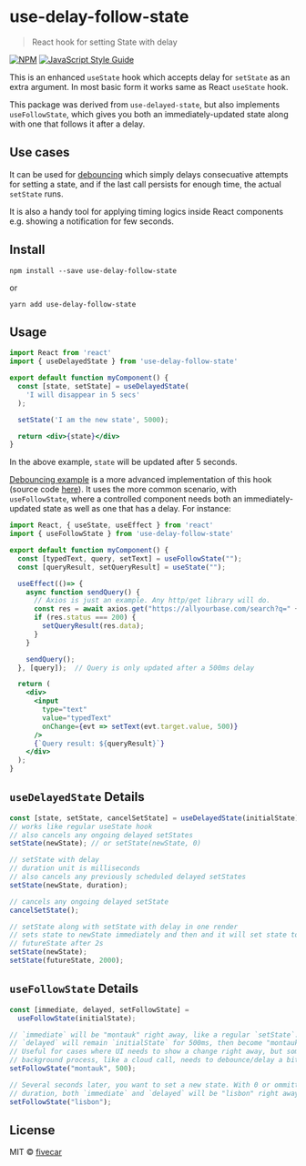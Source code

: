 # use-delay-follow-state

> React hook for setting State with delay

[![NPM](https://img.shields.io/npm/v/use-delay-follow-state.svg)](https://www.npmjs.com/package/use-delay-follow-state) [![JavaScript Style Guide](https://img.shields.io/badge/code_style-standard-brightgreen.svg)](https://standardjs.com)

This is an enhanced `useState` hook which accepts delay for `setState` as an extra argument. In most basic form it works same as React `useState` hook.

This package was derived from `use-delayed-state`, but also implements
`useFollowState`, which gives you both an immediately-updated state along with
one that follows it after a delay.

## Use cases

It can be used for [debouncing](https://css-tricks.com/debouncing-throttling-explained-examples/#article-header-id-0) which simply delays consecuative attempts for setting a state, and if the last call persists for enough time, the actual `setState` runs.

It is also a handy tool for applying timing logics inside React components e.g. showing a notification for few seconds.

## Install

```console
npm install --save use-delay-follow-state
```
or
```console
yarn add use-delay-follow-state
```

## Usage

```jsx
import React from 'react'
import { useDelayedState } from 'use-delay-follow-state'

export default function myComponent() {
  const [state, setState] = useDelayedState(
    'I will disappear in 5 secs'
  );

  setState('I am the new state', 5000);

  return <div>{state}</div>
}
```
In the above example, `state` will be updated after 5 seconds.

[Debouncing example](https://fivecar.github.io/use-delay-follow-state/) is a more advanced implementation of this hook (source code [here](https://github.com/fivecar/use-delay-follow-state/blob/master/example/src/App.js)). It uses the more common scenario, with `useFollowState`, where a controlled
component needs both an immediately-updated state as well as one that has a
delay. For instance:

```jsx
import React, { useState, useEffect } from 'react'
import { useFollowState } from 'use-delay-follow-state'

export default function myComponent() {
  const [typedText, query, setText] = useFollowState("");
  const [queryResult, setQueryResult] = useState("");

  useEffect(()=> {
    async function sendQuery() {
      // Axios is just an example. Any http/get library will do.
      const res = await axios.get("https://allyourbase.com/search?q=" + query);
      if (res.status === 200) {
        setQueryResult(res.data);
      }
    }

    sendQuery();
  }, [query]);  // Query is only updated after a 500ms delay

  return (
    <div>
      <input
        type="text"
        value="typedText"
        onChange={evt => setText(evt.target.value, 500)}
      />
      {`Query result: ${queryResult}`}
    </div>
  );
}
```

## `useDelayedState` Details

```jsx
const [state, setState, cancelSetState] = useDelayedState(initialState);
// works like regular useState hook
// also cancels any ongoing delayed setStates
setState(newState); // or setState(newState, 0)

// setState with delay
// duration unit is milliseconds
// also cancels any previously scheduled delayed setStates
setState(newState, duration);

// cancels any ongoing delayed setState
cancelSetState();

// setState along with setState with delay in one render
// sets state to newState immediately and then and it will set state to
// futureState after 2s
setState(newState);
setState(futureState, 2000);
```

## `useFollowState` Details

```jsx
const [immediate, delayed, setFollowState] =
  useFollowState(initialState);

// `immediate` will be "montauk" right away, like a regular `setState`.
// `delayed` will remain `initialState` for 500ms, then become "montauk" also.
// Useful for cases where UI needs to show a change right away, but some
// background process, like a cloud call, needs to debounce/delay a bit.
setFollowState("montauk", 500);

// Several seconds later, you want to set a new state. With 0 or ommitted
// duration, both `immediate` and `delayed` will be "lisbon" right away.
setFollowState("lisbon");
```

## License

MIT © [fivecar](https://github.com/fivecar)
